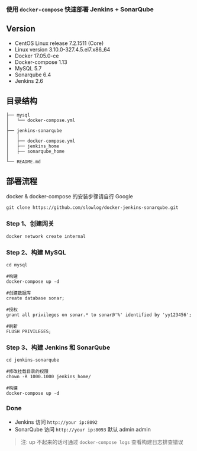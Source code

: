 
### 使用 ``docker-compose`` 快速部署 Jenkins + SonarQube



## Version
- CentOS Linux release 7.2.1511 (Core)
- Linux version 3.10.0-327.4.5.el7.x86_64
- Docker 17.05.0-ce
- Docker-compose 1.13
- MySQL 5.7
- Sonarqube 6.4 
- Jenkins 2.6

## 目录结构

```
├── mysql
│   └── docker-compose.yml
│
├── jenkins-sonarqube
│   │
│   ├── docker-compose.yml
│   ├── jenkins_home
│   ├── sonarqube_home
│ 
└── README.md
```

## 部署流程

docker & docker-compose 的安装步骤请自行 Google


``git clone https://github.com/slowlog/docker-jenkins-sonarqube.git``



### Step 1、创建网关
``docker network create internal``

### Step 2、构建 MySQL

```
cd mysql

#构建
docker-compose up -d

#创建数据库
create database sonar;

#授权
grant all privileges on sonar.* to sonar@'%' identified by 'yy123456';

#刷新
FLUSH PRIVILEGES;

```
### Step 3、构建 Jenkins 和 SonarQube
```
cd jenkins-sonarqube

#修改挂载目录的权限
chown -R 1000.1000 jenkins_home/

#构建
docker-compose up -d

```
### Done
- Jenkins 访问 ``http://your ip:8092``
- SonarQube 访问 ``http://your ip:8093`` 默认 admin admin

> 注: up 不起来的话可通过 ``docker-compose logs`` 查看构建日志排查错误







